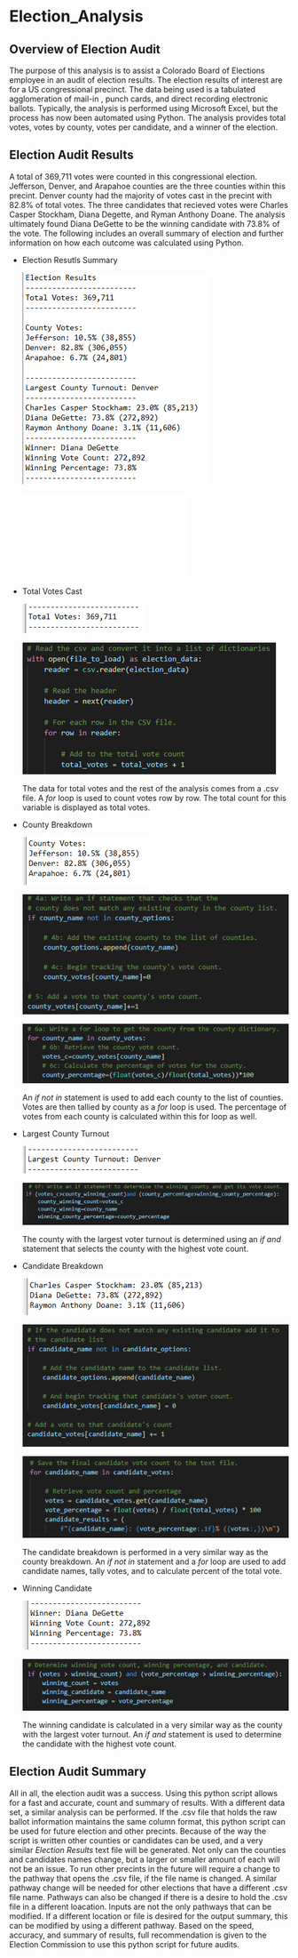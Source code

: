 # Election_Analysis

## Overview of Election Audit

The purpose of this analysis is to assist a Colorado Board of Elections employee in an audit of election results. The election results of interest are for a US congressional precinct. The data being used is a tabulated agglomeration of mail-in , punch cards, and direct recording electronic ballots. Typically, the analysis is performed using Microsoft Excel, but the process has now been automated using Python. The analysis provides total votes, votes by county, votes per candidate, and a winner of the election.

## Election Audit Results

A total of 369,711 votes were counted in this congressional election. Jefferson, Denver, and Arapahoe counties are the three counties within this precint. Denver county had the majority of votes cast in the precint with 82.8% of total votes. The three candidates that recieved votes were Charles Casper Stockham, Diana Degette, and Ryman Anthony Doane. The analysis ultimately found Diana DeGette to be the winning candidate with 73.8% of the vote. The following includes an overall summary of election and further information on how each outcome was calculated using Python. 

* Election Resutls Summary

  ![Election_Results](/Analysis/election_results.png)

  ![Complete_Python_Script](/PyPoll_Challenge.py)

* Total Votes Cast

  ![Total_Votes](/Analysis/total_votes.png)
  
  ![PYTotal_Votes](/Analysis/py_total_votes.png)
  
  The data for total votes and the rest of the analysis comes from a .csv file. A *for* loop is used to count votes row by row. The total count for this variable is displayed as     total votes. 
  
* County Breakdown  

  ![County_Breakdown](/Analysis/county_breakdown.png)
  
  ![PYCounty_Breakdown2](/Analysis/py_county_breakdown2.png)
  
  ![PYCounty_Breakdown1](/Analysis/py_county_breakdown.png)
  
  An *if not in* statement is used to add each county to the list of counties. Votes are then tallied by county as a *for* loop is used. The percentage of votes from each county   is calculated within this for loop as well.
  
* Largest County Turnout

  ![County_High_Votes](/Analysis/largest_county_vote.png)
  
  ![PYCounty_High_Votes](/Analysis/py_winning_county.png)
  
  The county with the largest voter turnout is determined using an *if and* statement that selects the county with the highest vote count.
  
* Candidate Breakdown  

  ![Candidate_Breakdown](/Analysis/candidate_breakdown.png)
  
  ![PYCandidate_Breakdown2](/Analysis/py_candidate_breakdown2.png)
  
  ![PYCandidate_Breakdown1](/Analysis/py_candidate_breakdown.png)
  
  The candidate breakdown is performed in a very similar way as the county breakdown. An *if not in* statement and a *for* loop are used to add candidate names, tally votes, and   to calculate percent of the total vote.
  
* Winning Candidate  

  ![Winning_Candidate](/Analysis/winning_candidate.png)
  
  ![PYWinning_Candidate](/Analysis/py_winning_candidate.png)
  
  The winning candidate is calculated in a very similar way as the county with the largest voter turnout. An *if and* statement is used to determine the candidate with the         highest vote count.


## Election Audit Summary

All in all, the election audit was a success. Using this python script allows for a fast and accurate, count and summary of results. With a different data set, a similar analysis can be performed. If the .csv file that holds the raw ballot information maintains the same column format, this python script can be used for future election and other precints. Because of the way the script is written other counties or candidates can be used, and a very similar *Election Results* text file will be generated. Not only can the counties and candidates names change, but a larger or smaller amount of each will not be an issue. To run other precints in the future will require a change to the pathway that opens the .csv file, if the file name is changed. A similar pathway change will be needed for other elections that have a different .csv file name. Pathways can also be changed if there is a desire to hold the .csv file in a different loacation. Inputs are not the only pathways that can be modified. If a different location or file is desired for the output summary, this can be modified by using a different pathway. Based on the speed, accuracy, and summary of results, full recommendation is given to the Election Commission to use this python script for future audits.
